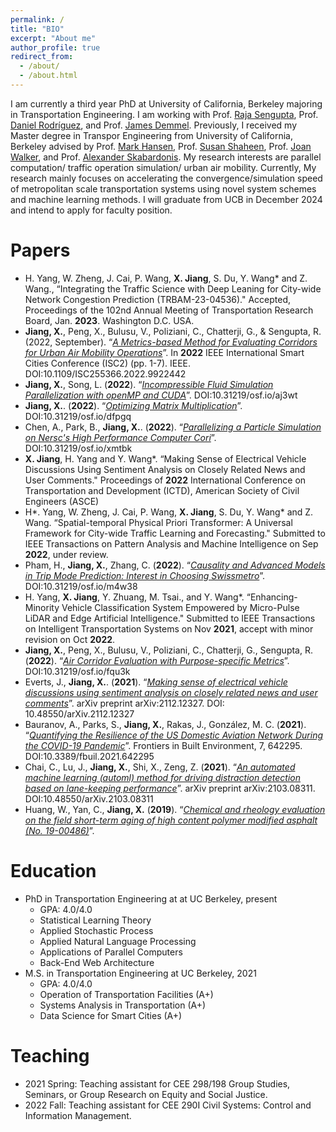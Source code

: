 ```yaml
---
permalink: /
title: "BIO"
excerpt: "About me"
author_profile: true
redirect_from: 
  - /about/
  - /about.html
---
```


I am currently a third year PhD at University of California, Berkeley majoring in Transportation Engineering. I am working with Prof. [Raja Sengupta](https://ce.berkeley.edu/people/faculty/sengupta), Prof. [‪Daniel Rodríguez](https://ced.berkeley.edu/people/daniel-rodriguez), and Prof. [‪James Demmel‬‬](https://www2.eecs.berkeley.edu/Faculty/Homepages/demmel.html). Previously, I received my Master degree in Transpor Engineering from University of California, Berkeley advised by Prof. [Mark Hansen](https://ce.berkeley.edu/people/faculty/hansen), Prof. [Susan Shaheen](https://ce.berkeley.edu/people/faculty/shaheen), Prof. [Joan Walker](https://ce.berkeley.edu/people/faculty/walker), and Prof. [Alexander Skabardonis](https://ce.berkeley.edu/people/faculty/skabardonis). My research interests are parallel computation/ traffic operation simulation/ urban air mobility. Currently, My research mainly focuses on accelerating the convergence/simulation speed of metropolitan scale transportation systems using novel system schemes and machine learning methods. I will graduate from UCB in December 2024 and intend to apply for faculty position. 





Papers
======
- H. Yang, W. Zheng, J. Cai, P. Wang, **X. Jiang**, S. Du, Y. Wang* and Z. Wang., “Integrating the Traffic Science with Deep Leaning for City-wide Network Congestion Prediction (TRBAM-23-04536)." Accepted, Proceedings of the 102nd Annual Meeting of Transportation Research Board, Jan. **2023**. Washington D.C. USA.
- **Jiang, X.**, Peng, X., Bulusu, V., Poliziani, C., Chatterji, G., & Sengupta, R. (2022, September). “*[A Metrics-based Method for Evaluating Corridors for Urban Air Mobility Operations](https://scholar.google.com/citations?view_op=view_citation&hl=en&user=YiUWYl0AAAAJ&citation_for_view=YiUWYl0AAAAJ:iH-uZ7U-co4C)*”. In **2022** IEEE International Smart Cities Conference (ISC2) (pp. 1-7). IEEE. DOI:10.1109/ISC255366.2022.9922442
- **Jiang, X.**, Song, L. (**2022**). “*[Incompressible Fluid Simulation Parallelization with openMP and CUDA](https://scholar.google.com/citations?view_op=view_citation&hl=en&user=YiUWYl0AAAAJ&citation_for_view=YiUWYl0AAAAJ:4JMBOYKVnBMC)*”. DOI:10.31219/osf.io/aj3wt
- **Jiang, X.**. (**2022**). “*[Optimizing Matrix Multiplication](https://scholar.google.com/citations?view_op=view_citation&hl=en&user=YiUWYl0AAAAJ&citation_for_view=YiUWYl0AAAAJ:RHpTSmoSYBkC)*”. DOI:10.31219/osf.io/dfpgq
- Chen, A., Park, B., **Jiang, X.**. (**2022**). “*[Parallelizing a Particle Simulation on Nersc's High Performance Computer Cori](https://scholar.google.com/citations?view_op=view_citation&hl=en&user=YiUWYl0AAAAJ&citation_for_view=YiUWYl0AAAAJ:_Qo2XoVZTnwC)*”. DOI:10.31219/osf.io/xmtbk
- **X. Jiang**, H. Yang and Y. Wang*. “Making Sense of Electrical Vehicle Discussions Using Sentiment Analysis on Closely Related News and User Comments." Proceedings of **2022** International Conference on Transportation and Development (ICTD), American Society of Civil Engineers (ASCE)
- H*. Yang, W. Zheng, J. Cai, P. Wang, **X. Jiang**, S. Du, Y. Wang* and Z. Wang. “Spatial-temporal Physical Priori Transformer: A Universal Framework for City-wide Traffic Learning and Forecasting." Submitted to IEEE Transactions on Pattern Analysis and Machine Intelligence on Sep **2022**, under review.
- Pham, H., **Jiang, X.**, Zhang, C. (**2022**). “*[Causality and Advanced Models in Trip Mode Prediction: Interest in Choosing Swissmetro](https://scholar.google.com/citations?view_op=view_citation&hl=en&user=YiUWYl0AAAAJ&citation_for_view=YiUWYl0AAAAJ:e5wmG9Sq2KIC)*”. DOI:10.31219/osf.io/m4w38
- H. Yang, **X. Jiang**, Y. Zhuang, M. Tsai., and Y. Wang*. “Enhancing-Minority Vehicle Classification System Empowered by Micro-Pulse LiDAR and Edge Artificial Intelligence." Submitted to IEEE Transactions on Intelligent Transportation Systems on Nov **2021**, accept with minor revision on Oct **2022**.
- **Jiang, X.**, Peng, X., Bulusu, V., Poliziani, C., Chatterji, G., Sengupta, R. (**2022**). “*[Air Corridor Evaluation with Purpose-specific Metrics](https://scholar.google.com/citations?view_op=view_citation&hl=en&user=YiUWYl0AAAAJ&citation_for_view=YiUWYl0AAAAJ:j3f4tGmQtD8C)*”. DOI:10.31219/osf.io/fqu3k
- Everts, J., **Jiang, X.**. (**2021**). “*[Making sense of electrical vehicle discussions using sentiment analysis on closely related news and user comments](https://scholar.google.com/citations?view_op=view_citation&hl=en&user=YiUWYl0AAAAJ&citation_for_view=YiUWYl0AAAAJ:mB3voiENLucC)*”. arXiv preprint arXiv:2112.12327. DOI: 10.48550/arXiv.2112.12327
- Bauranov, A., Parks, S., **Jiang, X.**, Rakas, J., González, M. C. (**2021**). “*[Quantifying the Resilience of the US Domestic Aviation Network During the COVID-19 Pandemic](https://scholar.google.com/citations?view_op=view_citation&hl=en&user=YiUWYl0AAAAJ&citation_for_view=YiUWYl0AAAAJ:qUcmZB5y_30C)*”. Frontiers in Built Environment, 7, 642295.  DOI:10.3389/fbuil.2021.642295
- Chai, C., Lu, J., **Jiang, X.**, Shi, X., Zeng, Z. (**2021**). “*[An automated machine learning (automl) method for driving distraction detection based on lane-keeping performance](https://scholar.google.com/citations?view_op=view_citation&hl=en&user=YiUWYl0AAAAJ&citation_for_view=YiUWYl0AAAAJ:-f6ydRqryjwC)*”. arXiv preprint arXiv:2103.08311. DOI:10.48550/arXiv.2103.08311
- Huang, W., Yan, C., **Jiang, X.** (**2019**). “*[Chemical and rheology evaluation on the field short-term aging of high content polymer modified asphalt (No. 19-00486)](https://scholar.google.com/citations?view_op=view_citation&hl=en&user=YiUWYl0AAAAJ&citation_for_view=YiUWYl0AAAAJ:hC7cP41nSMkC)*”.






Education
======
- PhD in Transportation Engineering at at UC Berkeley, present
  - GPA: 4.0/4.0
  - Statistical Learning Theory 
  - Applied Stochastic Process
  - Applied Natural Language Processing
  - Applications of Parallel Computers
  - Back-End Web Architecture
- M.S. in Transportation Engineering at UC Berkeley, 2021
  - GPA: 4.0/4.0
  - Operation of Transportation Facilities (A+)
  - Systems Analysis in Transportation (A+)
  - Data Science for Smart Cities (A+)




Teaching
======

- 2021 Spring: Teaching assistant for CEE 298/198 Group Studies, Seminars, or Group Research on Equity and Social Justice.
- 2022 Fall: Teaching assistant for CEE 290I Civil Systems: Control and Information Management.



<!-- Open-Source
======

- Built an **open-source/general [framework](https://github.com/HectorHHZ/Adjacent_Leader_Dencentralized_SGD)** for anyone interested in distributed machine learning. Using this framework, you can implement any centralized/ decentralized, synchronous/ asynchronous distributed SGD algorithms when models fit into a single machine. In addition, this framework provides you a continent way to fulfill any network topology for decentralized SGD.
- Build an **open-source [website](https://github.com/HectorHHZ/NYU-Course-Schedule)** for NYU EECS/DS community and help **150+** NYU students **each semester**. This website summary the open-source courses in NYU EECS/DS, provide links and repositories for each course, list the workload, and provide course experiences for reference. Anyone from the NYU community is welcome to fork and contribute! -->
